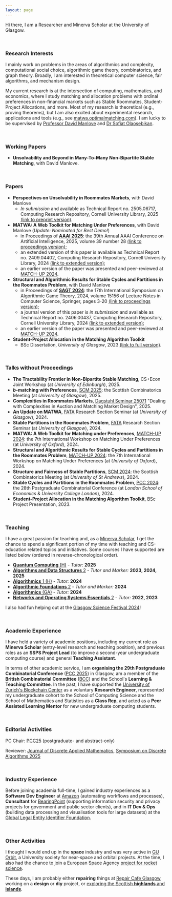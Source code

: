 ```yaml
--- 
layout: page
--- 
```


Hi there, I am a Researcher and Minerva Scholar at the University of Glasgow.

<p>&nbsp;</p>

### Research Interests
I mainly work on problems in the areas of algorithmics and complexity, computational social choice, algorithmic game theory, combinatorics, and graph theory. Broadly, I am interested in theoretical computer science, fair algorithms, and mechanism design.

My current research is at the intersection of computing, mathematics, and economics, where I study matching and allocation problems with ordinal preferences in non-financial markets such as Stable Roommates, Student-Project Allocations, and more. Most of my research is theoretical (e.g., proving theorems), but I am also excited about experimental research, applications and tools (e.g., see [matwa.optimalmatching.com](https://matwa.optimalmatching.com/)). I am lucky to be supervised by [Professor David Manlove](https://www.dcs.gla.ac.uk/~davidm/) and [Dr Sofiat Olaosebikan](https://www.dcs.gla.ac.uk/~sofiat/).

<p>&nbsp;</p>


### Working Papers

- **Unsolvability and Beyond in Many-To-Many Non-Bipartite Stable Matching**, with David Manlove.

<p>&nbsp;</p>


### Papers
- **Perspectives on Unsolvability in Roommates Markets**, with David Manlove
  - _In submission_ and available as Technical Report no. 2505.06717, Computing Research Repository, Cornell University Library, 2025 [(link to preprint version)](https://arxiv.org/abs/2505.06717).
- **MATWA: A Web Toolkit for Matching Under Preferences**, with David Manlove (_Update: Nominated for Best Demo!_)
  - in Proceedings of [**AAAI 2025**](https://aaai.org/conference/aaai/aaai-25/): the 39th Annual AAAI Conference on Artificial Intelligence, 2025, volume 39 number 28 [(link to proceedings version)](https://doi.org/10.1609/aaai.v39i28.35352);
  - an extended version of this paper is available as Technical Report no. 2409.04402, Computing Research Repository, Cornell University Library, 2024 [(link to extended version)](https://arxiv.org/abs/2409.04402);
  - an earlier version of the paper was presented and peer-reviewed at [MATCH-UP 2024](https://www.dcs.gla.ac.uk/research/algorithms/MATCHUP2024/).
- **Structural and Algorithmic Results for Stable Cycles and Partitions in the Roommates Problem**, with David Manlove
  - in Proceedings of [**SAGT 2024**](https://www.cwi.nl/en/groups/networks-and-optimization/events/sagt-2024/): the 17th International Symposium on Algorithmic Game Theory, 2024, volume 15156 of Lecture Notes in Computer Science, Springer, pages 3-20 [(link to proceedings version)](https://doi.org/10.1007/978-3-031-71033-9_1);
  - a journal version of this paper is _in submission_ and available as Technical Report no. 2406.00437, Computing Research Repository, Cornell University Library, 2024 [(link to extended version)](https://arxiv.org/abs/2406.00437);
  - an earlier version of the paper was presented and peer-reviewed at [MATCH-UP 2024](https://www.dcs.gla.ac.uk/research/algorithms/MATCHUP2024/).
- **Student-Project Allocation in the Matching Algorithm Toolkit**
  - BSc Dissertation, _University of Glasgow_, 2023 [(link to full version)](/files/level4project.pdf).

<p>&nbsp;</p>


### Talks without Proceedings
- **The Tractability Frontier in Non-Bipartite Stable Matching**, CS+Econ Joint Workshop (at _University of Edinburgh_), 2025.
- **_b_-matching with Preferences**, [SCM 2025](https://www.dcs.gla.ac.uk/~kitty/scm/): the Scottish Combinatorics Meeting (at _University of Glasgow_), 2025.
- **Complexities in Roommates Markets**, [Dagstuhl Seminar 25071](https://www.dagstuhl.de/en/seminars/seminar-calendar/seminar-details/25071) "Dealing with Complexities in Auction and Matching Market Design", 2025.
- **An Update on MATWA**, [FATA](https://www.gla.ac.uk/schools/computing/research/researchsections/fata-section/) Research Section Seminar (at _University of Glasgow_), 2024.
- **Stable Partitions in the Roommates Problem**, [FATA](https://www.gla.ac.uk/schools/computing/research/researchsections/fata-section/) Research Section Seminar (at _University of Glasgow_), 2024.
- **MATWA: A Web Toolkit for Matching under Preferences**, [MATCH-UP 2024](https://www.dcs.gla.ac.uk/research/algorithms/MATCHUP2024/): the 7th International Workshop on Matching Under Preferences (at _University of Oxford_), 2024.
- **Structural and Algorithmic Results for Stable Cycles and Partitions in the Roommates Problem**, [MATCH-UP 2024](https://www.dcs.gla.ac.uk/research/algorithms/MATCHUP2024/): the 7th International Workshop on Matching Under Preferences (at _University of Oxford_), 2024. 
- **Structure and Fairness of Stable Partitions**, [SCM 2024](https://sites.cs.st-andrews.ac.uk/scm2024/): the Scottish Combinatorics Meeting (at _University of St Andrews_), 2024.
- **Stable Cycles and Partitions in the Roommates Problem**, [PCC 2024](https://sites.google.com/view/pcc-2024/home): the 28th Postgraduate Combinatorial Conference (at _London School of Economics_ & _University College London_), 2024.
- **Student-Project Allocation in the Matching Algorithm Toolkit**, BSc Project Presentation, 2023.

<p>&nbsp;</p>


### Teaching
I have a great passion for teaching and, as a [Minerva Scholar](https://www.gla.ac.uk/schools/computing/postgraduateresearch/prospectivestudents/minervascholarships/), I get the chance to spend a significant portion of my time with teaching and CS-education related topics and initiatives. Some courses I have supported are listed below (ordered in reverse-chronological order).

- [**Quantum Computing** (H)](https://www.gla.ac.uk/coursecatalogue/course/?code=COMPSCI4105) - _Tutor:_ **2025**
- [**Algorithms and Data Structures** 2](https://www.gla.ac.uk/coursecatalogue/course/?code=COMPSCI2007) - _Tutor and Marker:_ **2023, 2024, 2025** 
- [**Algorithmics** 1 (H)](https://www.gla.ac.uk/coursecatalogue/course/?code=COMPSCI4009) - _Tutor:_ **2024**
- [**Algorithmic Foundations** 2](https://www.gla.ac.uk/coursecatalogue/course/?code=COMPSCI2003) - _Tutor and Marker:_ **2024**
- [**Algorithmics** (GA)](https://www.gla.ac.uk/coursecatalogue/course/?code=COMPSCI2026) - _Tutor:_ **2024** 
- [**Networks and Operating Systems Essentials** 2](https://www.gla.ac.uk/coursecatalogue/course/?code=COMPSCI2024) - _Tutor:_ **2022, 2023** 

I also had fun helping out at the [Glasgow Science Festival 2024](https://www.gla.ac.uk/events/sciencefestival/)!

<p>&nbsp;</p>


### Academic Experience
I have held a variety of academic positions, including my current role as **Minerva Scholar** (entry-level research and teaching position), and previous roles as an **SSPS Project Lead** (to improve a second-year undergraduate computing course) and general **Teaching Assistant**.

In terms of other academic service, I am **organising the 29th Postgraduate Combinatorial Conference** ([PCC 2025](https://sites.google.com/view/pcc2025/home)) in Glasgow, am a member of the **British Combinatorial Committee** ([BCC](https://www.britishcombinatorics.org.uk/)) and the School's **Learning & Teaching Committee**. In the past, I have supported the [University of Zurich's Blockchain Center](https://www.blockchain.uzh.ch/) as a voluntary **Research Engineer**, represented my undergraduate cohort to the School of Computing Science and the School of Mathematics and Statistics as a **Class Rep**, and acted as a **Peer Assisted Learning Mentor** for new undergraduate computing students.

<p>&nbsp;</p>


### Editorial Activities
PC Chair: [PCC25](https://sites.google.com/view/pcc2025/home) (postgraduate- and abstract-only)

Reviewer: [Journal of Discrete Applied Mathematics](https://www.sciencedirect.com/journal/discrete-applied-mathematics), [Symposium on Discrete Algorithms 2025](https://www.siam.org/conferences-events/siam-conferences/soda25/)

<p>&nbsp;</p>


### Industry Experience
Before joining academia full-time, I gained industry experiences as a **Software Dev Engineer** at [Amazon](https://www.amazon.co.uk/gp/video/livetv) (automating workflows and processes), **Consultant** for [BearingPoint](https://www.bearingpoint.com/en-gb/) (supporting information security and privacy projects for government and public sector clients), and in **IT Dev & Ops** (building data processing and visualisation tools for large datasets) at the [Global Legal Entity Identifier Foundation](https://www.gleif.org/en). 

<p>&nbsp;</p>


### Other Activities
I thought I would end up in the **space** industry and was very active in [GU Orbit](https://uk.linkedin.com/company/gu-orbit), a University society for near-space and orbital projects. At the time, I also had the chance to join a European Space Agency [project for rocket science](https://www.esa.int/Education/Fly_A_Rocket). 

These days, I am probably either **repairing** things at [Repair Cafe Glasgow](https://repaircafeglasgow.org/), working on a **design** or **diy** project, or [exploring the Scottish **highlands** and **islands**](scotland).
